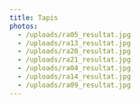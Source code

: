 ```yaml
---
title: Tapis
photos:
  - /uploads/ra05_resultat.jpg
  - /uploads/ra13_resultat.jpg
  - /uploads/ra20_resultat.jpg
  - /uploads/ra21_resultat.jpg
  - /uploads/ra04_resultat.jpg
  - /uploads/ra14_resultat.jpg
  - /uploads/ra09_resultat.jpg
---
```

